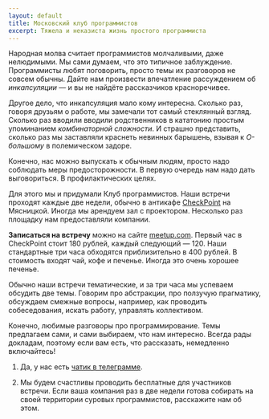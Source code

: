 ```yaml
---
layout: default
title: Московский клуб программистов
excerpt: Тяжела и неказиста жизнь простого программиста
---
```


Народная молва считает программистов молчаливыми, даже нелюдимыми. Мы сами думаем, что это типичное заблуждение.
Программисты любят поговорить, просто темы их разговоров не совсем обычны. Дайте нам произвести впечатление
рассуждением об *инкапсуляции*&nbsp;&mdash; и вы не найдёте рассказчиков красноречивее.

Другое дело, что инкапсуляция мало кому интересна. Сколько раз, говоря друзьям о работе,
мы замечали тот самый стеклянный взгляд. Сколько раз вводили вводили родственников в кататонию простым упоминанием
*комбинаторной сложности*. И страшно представить, сколько раз мы заставляли краснеть невинных барышень,
взывая к *О-большому* в полемическом задоре.

Конечно, нас можно выпускать к обычным людям, просто надо соблюдать меры предосторожности. В первую
очередь нам надо дать выговориться. В профилактических целях.

Для этого мы и придумали Клуб программистов. Наши встречи проходят каждые две недели, обычно в антикафе
[CheckPoint](https://chpoint.ru/) на Мясницкой. Иногда мы арендуем зал с проектором. Несколько раз площадку
нам предоставляли компании.

**Записаться на встречу** можно на сайте [meetup.com](https://www.meetup.com/ru-RU/progmsk/).
Первый час в CheckPoint стоит 180 рублей, каждый следующий&nbsp;&mdash; 120. Наши стандартные три часа обходятся
приблизительно в 400 рублей. В стоимость входят чай, кофе и печенье. Иногда это очень хорошее печенье.

Обычно наши встречи тематические, и за три часа мы успеваем обсудить две темы. Говорим про абстракции,
про ползучую прагматику, обсуждаем смежные вопросы, например, как проводить собеседования, искать работу, управлять коллективом.

Конечно, любимые разговоры про программирование. Темы предлагаем сами, и сами выбираем, что нам интересно.
Всегда рады докладам, поэтому если вам есть, что рассказать, немедленно включайтесь!

1. Да, у нас есть [чатик в телеграмме](https://t.me/joinchat/D-WYkEqYZCftRzt8fqapHw).

1. Мы будем счастливы проводить бесплатные для участников встречи. Если ваша компания раз в две недели
   готова собирать на своей территории суровых программистов, расскажите нам об этом.
